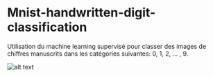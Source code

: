 # Mnist-handwritten-digit-classification

Utilisation du machine learning supervisé pour classer des images de chiffres manuscrits dans les catégories suivantes: 0, 1, 2, ... , 9.

![alt text](https://github.com/MarouaneCHOUKRI/Mnist-handwritten-digit-classification/Démonstration.gif?raw=true)

